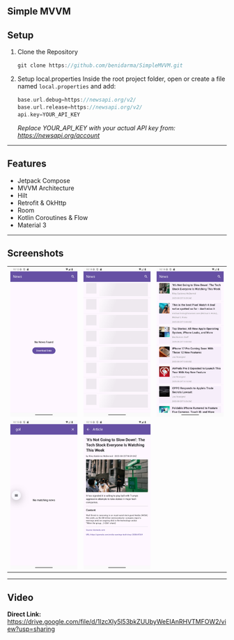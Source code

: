 Simple MVVM
---
## Setup
1. Clone the Repository
   ```gradle
   git clone https://github.com/benidarma/SimpleMVVM.git
   ```
2. Setup local.properties
   Inside the root project folder, open or create a file named `local.properties` and add:
   ```gradle
   base.url.debug=https://newsapi.org/v2/
   base.url.release=https://newsapi.org/v2/
   api.key=YOUR_API_KEY
   ```
   *Replace YOUR_API_KEY with your actual API key from:*
   *https://newsapi.org/account*
---
## Features
- Jetpack Compose
- MVVM Architecture
- Hilt
- Retrofit & OkHttp
- Room
- Kotlin Coroutines & Flow
- Material 3
---
## Screenshots
| | | |
|:-------------------------:|:-------------------------:|:-------------------------:|
| <img src="media/img.png" width="200"> | <img src="media/img_1.png" width="200"> | <img src="media/img_2.png" width="200"> |
| <img src="media/img_3.png" width="200"> | <img src="media/img_4.png" width="200"> | |	
---
## Video
**Direct Link:**  
https://drive.google.com/file/d/1IzcXly5l53bkZUUbyWeEIAnRHVTMFOW2/view?usp=sharing